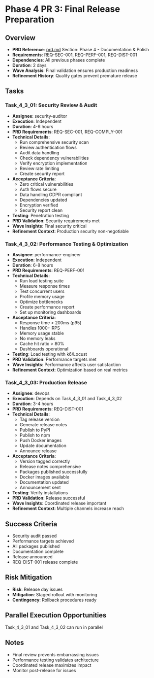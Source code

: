 # Phase 4 PR 3: Final Release Preparation

## Overview
- **PRD Reference**: [prd.md](./prd.md) Section: Phase 4 - Documentation & Polish
- **Requirements**: REQ-SEC-001, REQ-PERF-001, REQ-DIST-001
- **Dependencies**: All previous phases complete
- **Duration**: 2 days
- **Wave Analysis**: Final validation ensures production readiness
- **Refinement History**: Quality gates prevent premature release

## Tasks

### Task_4_3_01: Security Review & Audit
- **Assignee**: security-auditor
- **Execution**: Independent
- **Duration**: 4-6 hours
- **PRD Requirements**: REQ-SEC-001, REQ-COMPLY-001
- **Technical Details**:
  - Run comprehensive security scan
  - Review authentication flows
  - Audit data handling
  - Check dependency vulnerabilities
  - Verify encryption implementation
  - Review rate limiting
  - Create security report
- **Acceptance Criteria**:
  - Zero critical vulnerabilities
  - Auth flows secure
  - Data handling GDPR compliant
  - Dependencies updated
  - Encryption verified
  - Security report clean
- **Testing**: Penetration testing
- **PRD Validation**: Security requirements met
- **Wave Insights**: Final security critical
- **Refinement Context**: Production security non-negotiable

### Task_4_3_02: Performance Testing & Optimization
- **Assignee**: performance-engineer
- **Execution**: Independent
- **Duration**: 6-8 hours
- **PRD Requirements**: REQ-PERF-001
- **Technical Details**:
  - Run load testing suite
  - Measure response times
  - Test concurrent users
  - Profile memory usage
  - Optimize bottlenecks
  - Create performance report
  - Set up monitoring dashboards
- **Acceptance Criteria**:
  - Response time < 200ms (p95)
  - Handles 1000+ RPS
  - Memory usage stable
  - No memory leaks
  - Cache hit ratio > 80%
  - Dashboards operational
- **Testing**: Load testing with k6/Locust
- **PRD Validation**: Performance targets met
- **Wave Insights**: Performance affects user satisfaction
- **Refinement Context**: Optimization based on real metrics

### Task_4_3_03: Production Release
- **Assignee**: devops
- **Execution**: Depends on Task_4_3_01 and Task_4_3_02
- **Duration**: 3-4 hours
- **PRD Requirements**: REQ-DIST-001
- **Technical Details**:
  - Tag release version
  - Generate release notes
  - Publish to PyPI
  - Publish to npm
  - Push Docker images
  - Update documentation
  - Announce release
- **Acceptance Criteria**:
  - Version tagged correctly
  - Release notes comprehensive
  - Packages published successfully
  - Docker images available
  - Documentation updated
  - Announcement sent
- **Testing**: Verify installations
- **PRD Validation**: Release successful
- **Wave Insights**: Coordinated release important
- **Refinement Context**: Multiple channels increase reach

## Success Criteria
- Security audit passed
- Performance targets achieved
- All packages published
- Documentation complete
- Release announced
- REQ-DIST-001 release complete

## Risk Mitigation
- **Risk**: Release day issues
- **Mitigation**: Staged rollout with monitoring
- **Contingency**: Rollback procedures ready

## Parallel Execution Opportunities
Task_4_3_01 and Task_4_3_02 can run in parallel

## Notes
- Final review prevents embarrassing issues
- Performance testing validates architecture
- Coordinated release maximizes impact
- Monitor post-release for issues